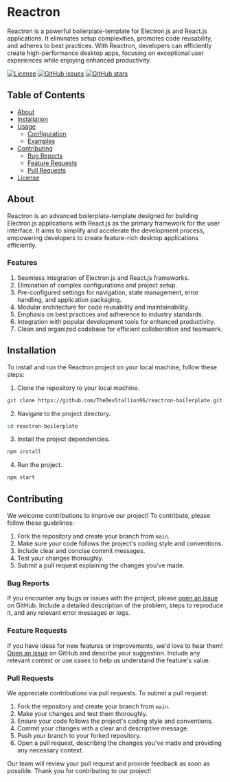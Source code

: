 # Reactron

Reactron is a powerful boilerplate-template for Electron.js and React.js applications. It eliminates setup complexities, promotes code reusability, and adheres to best practices. With Reactron, developers can efficiently create high-performance desktop apps, focusing on exceptional user experiences while enjoying enhanced productivity.

[![License](https://img.shields.io/badge/License-MIT-blue.svg)](https://opensource.org/licenses/MIT)
[![GitHub issues](https://img.shields.io/github/issues/TheDevStallion96/reactron-boilerplate.svg)](https://github.com/TheDevStallion96/reactron-boilerplate/issues)
[![GitHub stars](https://img.shields.io/github/stars/TheDevStallion96/reactron-boilerplate.svg)](https://github.com/TheDevStallion96/reactron-boilerplate/stargazers)

## Table of Contents

- [About](#about)
- [Installation](#installation)
- [Usage](#usage)
  - [Configuration](#configuration)
  - [Examples](#examples)
- [Contributing](#contributing)
  - [Bug Reports](#bug-reports)
  - [Feature Requests](#feature-requests)
  - [Pull Requests](#pull-requests)
- [License](#license)

## About

Reactron is an advanced boilerplate-template designed for building Electron.js applications with React.js as the primary framework for the user interface. It aims to simplify and accelerate the development process, empowering developers to create feature-rich desktop applications efficiently.

### Features

1. Seamless integration of Electron.js and React.js frameworks.
2. Elimination of complex configurations and project setup.
3. Pre-configured settings for navigation, state management, error handling, and application packaging.
4. Modular architecture for code reusability and maintainability.
5. Emphasis on best practices and adherence to industry standards.
6. Integration with popular development tools for enhanced productivity.
7. Clean and organized codebase for efficient collaboration and teamwork.

## Installation

To install and run the Reactron project on your local machine, follow these steps:

1. Clone the repository to your local machine.

```bash
git clone https://github.com/TheDevStallion96/reactron-boilerplate.git
```

2. Navigate to the project directory.

```bash
cd reactron-boilerplate
```

3. Install the project dependencies.

```bash
npm install
```

4. Run the project.

```bash
npm start
```

## Contributing

We welcome contributions to improve our project! To contribute, please follow these guidelines:

1. Fork the repository and create your branch from `main`.
2. Make sure your code follows the project's coding style and conventions.
3. Include clear and concise commit messages.
4. Test your changes thoroughly.
5. Submit a pull request explaining the changes you've made.

### Bug Reports

If you encounter any bugs or issues with the project, please [open an issue](https://github.com/TheDevStallion96/reactron-boilerplate/issues) on GitHub. Include a detailed description of the problem, steps to reproduce it, and any relevant error messages or logs.

### Feature Requests

If you have ideas for new features or improvements, we'd love to hear them! [Open an issue](https://github.com/TheDevStallion96/reactron-boilerplate/issues) on GitHub and describe your suggestion. Include any relevant context or use cases to help us understand the feature's value.

### Pull Requests

We appreciate contributions via pull requests. To submit a pull request:

1. Fork the repository and create your branch from `main`.
2. Make your changes and test them thoroughly.
3. Ensure your code follows the project's coding style and conventions.
4. Commit your changes with a clear and descriptive message.
5. Push your branch to your forked repository.
6. Open a pull request, describing the changes you've made and providing any necessary context.

Our team will review your pull request and provide feedback as soon as possible. Thank you for contributing to our project!
